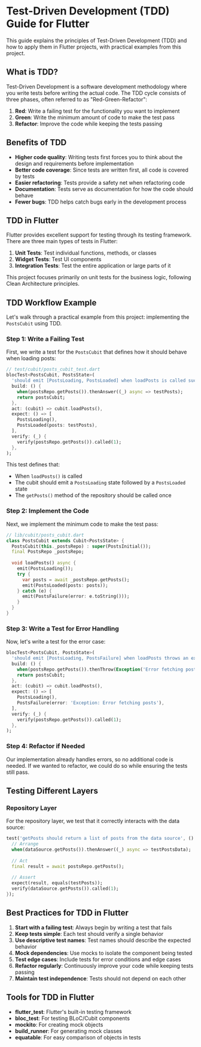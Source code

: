 # Test-Driven Development (TDD) Guide for Flutter

This guide explains the principles of Test-Driven Development (TDD) and how to apply them in Flutter projects, with practical examples from this project.

## What is TDD?

Test-Driven Development is a software development methodology where you write tests before writing the actual code. The TDD cycle consists of three phases, often referred to as "Red-Green-Refactor":

1. **Red**: Write a failing test for the functionality you want to implement
2. **Green**: Write the minimum amount of code to make the test pass
3. **Refactor**: Improve the code while keeping the tests passing

## Benefits of TDD

- **Higher code quality**: Writing tests first forces you to think about the design and requirements before implementation
- **Better code coverage**: Since tests are written first, all code is covered by tests
- **Easier refactoring**: Tests provide a safety net when refactoring code
- **Documentation**: Tests serve as documentation for how the code should behave
- **Fewer bugs**: TDD helps catch bugs early in the development process

## TDD in Flutter

Flutter provides excellent support for testing through its testing framework. There are three main types of tests in Flutter:

1. **Unit Tests**: Test individual functions, methods, or classes
2. **Widget Tests**: Test UI components
3. **Integration Tests**: Test the entire application or large parts of it

This project focuses primarily on unit tests for the business logic, following Clean Architecture principles.

## TDD Workflow Example

Let's walk through a practical example from this project: implementing the `PostsCubit` using TDD.

### Step 1: Write a Failing Test

First, we write a test for the `PostsCubit` that defines how it should behave when loading posts:

```dart
// test/cubit/posts_cubit_test.dart
blocTest<PostsCubit, PostsState>(
  'should emit [PostsLoading, PostsLoaded] when loadPosts is called successfully',
  build: () {
    when(postsRepo.getPosts()).thenAnswer((_) async => testPosts);
    return postsCubit;
  },
  act: (cubit) => cubit.loadPosts(),
  expect: () => [
    PostsLoading(),
    PostsLoaded(posts: testPosts),
  ],
  verify: (_) {
    verify(postsRepo.getPosts()).called(1);
  },
);
```

This test defines that:
- When `loadPosts()` is called
- The cubit should emit a `PostsLoading` state followed by a `PostsLoaded` state
- The `getPosts()` method of the repository should be called once

### Step 2: Implement the Code

Next, we implement the minimum code to make the test pass:

```dart
// lib/cubit/posts_cubit.dart
class PostsCubit extends Cubit<PostsState> {
  PostsCubit(this._postsRepo) : super(PostsInitial());
  final PostsRepo _postsRepo;
  
  void loadPosts() async {
    emit(PostsLoading());
    try {
      var posts = await _postsRepo.getPosts();
      emit(PostsLoaded(posts: posts));
    } catch (e) {
      emit(PostsFailure(error: e.toString()));
    }
  }
}
```

### Step 3: Write a Test for Error Handling

Now, let's write a test for the error case:

```dart
blocTest<PostsCubit, PostsState>(
  'should emit [PostsLoading, PostsFailure] when loadPosts throws an exception',
  build: () {
    when(postsRepo.getPosts()).thenThrow(Exception('Error fetching posts'));
    return postsCubit;
  },
  act: (cubit) => cubit.loadPosts(),
  expect: () => [
    PostsLoading(),
    PostsFailure(error: 'Exception: Error fetching posts'),
  ],
  verify: (_) {
    verify(postsRepo.getPosts()).called(1);
  },
);
```

### Step 4: Refactor if Needed

Our implementation already handles errors, so no additional code is needed. If we wanted to refactor, we could do so while ensuring the tests still pass.

## Testing Different Layers

### Repository Layer

For the repository layer, we test that it correctly interacts with the data source:

```dart
test('getPosts should return a list of posts from the data source', () async {
  // Arrange
  when(dataSource.getPosts()).thenAnswer((_) async => testPostsData);
  
  // Act
  final result = await postsRepo.getPosts();
  
  // Assert
  expect(result, equals(testPosts));
  verify(dataSource.getPosts()).called(1);
});
```

 
## Best Practices for TDD in Flutter

1. **Start with a failing test**: Always begin by writing a test that fails
2. **Keep tests simple**: Each test should verify a single behavior
3. **Use descriptive test names**: Test names should describe the expected behavior
4. **Mock dependencies**: Use mocks to isolate the component being tested
5. **Test edge cases**: Include tests for error conditions and edge cases
6. **Refactor regularly**: Continuously improve your code while keeping tests passing
7. **Maintain test independence**: Tests should not depend on each other

## Tools for TDD in Flutter

- **flutter_test**: Flutter's built-in testing framework
- **bloc_test**: For testing BLoC/Cubit components
- **mockito**: For creating mock objects
- **build_runner**: For generating mock classes
- **equatable**: For easy comparison of objects in tests

 